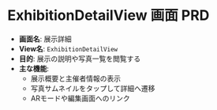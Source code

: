 # ExhibitionDetailView 画面 PRD

- **画面名**: 展示詳細
- **View名**: `ExhibitionDetailView`
- **目的**: 展示の説明や写真一覧を閲覧する
- **主な機能**:
  - 展示概要と主催者情報の表示
  - 写真サムネイルをタップして詳細へ遷移
  - ARモードや編集画面へのリンク
